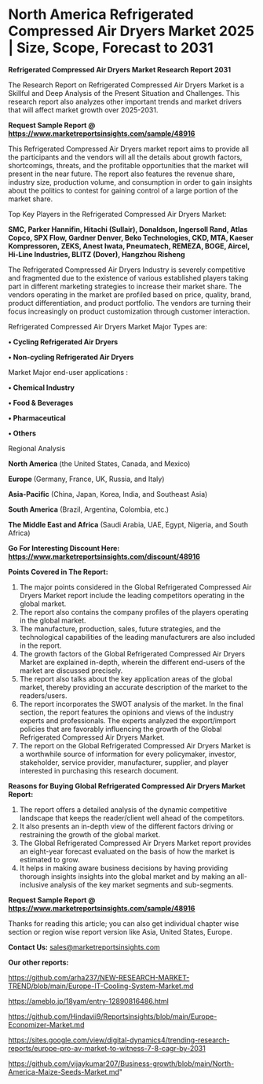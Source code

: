 # North America Refrigerated Compressed Air Dryers Market 2025 | Size, Scope, Forecast to 2031

<strong>Refrigerated Compressed Air Dryers Market Research Report 2031</strong>

The Research Report on Refrigerated Compressed Air Dryers Market is a Skillful and Deep Analysis of the Present Situation and Challenges. This research report also analyzes other important trends and market drivers that will affect market growth over 2025-2031.

<strong>Request Sample Report @ <a href=https://www.marketreportsinsights.com/sample/48916>https://www.marketreportsinsights.com/sample/48916</a></strong>

This Refrigerated Compressed Air Dryers market report aims to provide all the participants and the vendors will all the details about growth factors, shortcomings, threats, and the profitable opportunities that the market will present in the near future. The report also features the revenue share, industry size, production volume, and consumption in order to gain insights about the politics to contest for gaining control of a large portion of the market share.

Top Key Players in the Refrigerated Compressed Air Dryers Market:

<strong>SMC, Parker Hannifin, Hitachi (Sullair), Donaldson, Ingersoll Rand, Atlas Copco, SPX Flow, Gardner Denver, Beko Technologies, CKD, MTA, Kaeser Kompressoren, ZEKS, Anest Iwata, Pneumatech, REMEZA, BOGE, Aircel, Hi-Line Industries, BLITZ (Dover), Hangzhou Risheng</strong>

The Refrigerated Compressed Air Dryers Industry is severely competitive and fragmented due to the existence of various established players taking part in different marketing strategies to increase their market share. The vendors operating in the market are profiled based on price, quality, brand, product differentiation, and product portfolio. The vendors are turning their focus increasingly on product customization through customer interaction.

Refrigerated Compressed Air Dryers Market Major Types are:

<strong>•  Cycling Refrigerated Air Dryers

•  Non-cycling Refrigerated Air Dryers</strong>

Market Major end-user applications :

<strong>•  Chemical Industry

•  Food & Beverages

•  Pharmaceutical

•  Others</strong>

Regional Analysis

</u><strong><b>North America</b></strong> (the United States, Canada, and Mexico)

<strong><b>Europe </b></strong>(Germany, France, UK, Russia, and Italy)

<strong><b>Asia-Pacific</b></strong> (China, Japan, Korea, India, and Southeast Asia)

<strong><b>South America</b></strong> (Brazil, Argentina, Colombia, etc.)

<strong><b>The Middle East and Africa</b></strong> (Saudi Arabia, UAE, Egypt, Nigeria, and South Africa)

<strong>Go For Interesting Discount Here: <a href=https://www.marketreportsinsights.com/discount/48916>https://www.marketreportsinsights.com/discount/48916</a></strong>

<strong>Points Covered in The Report:</strong>
<ol>
  <li>The major points considered in the Global Refrigerated Compressed Air Dryers Market report include the leading competitors operating in the global market.</li>
  <li>The report also contains the company profiles of the players operating in the global market.</li>
  <li>The manufacture, production, sales, future strategies, and the technological capabilities of the leading manufacturers are also included in the report.</li>
  <li>The growth factors of the Global Refrigerated Compressed Air Dryers Market are explained in-depth, wherein the different end-users of the market are discussed precisely.</li>
  <li>The report also talks about the key application areas of the global market, thereby providing an accurate description of the market to the readers/users.</li>
  <li>The report incorporates the SWOT analysis of the market. In the final section, the report features the opinions and views of the industry experts and professionals. The experts analyzed the export/import policies that are favorably influencing the growth of the Global Refrigerated Compressed Air Dryers Market.</li>
  <li>The report on the Global Refrigerated Compressed Air Dryers Market is a worthwhile source of information for every policymaker, investor, stakeholder, service provider, manufacturer, supplier, and player interested in purchasing this research document.</li>
</ol>
<strong>Reasons for Buying Global Refrigerated Compressed Air Dryers Market Report:</strong>

<ol>
  <li>The report offers a detailed analysis of the dynamic competitive landscape that keeps the reader/client well ahead of the competitors.</li>
  <li>It also presents an in-depth view of the different factors driving or restraining the growth of the global market.</li>
  <li>The Global Refrigerated Compressed Air Dryers Market report provides an eight-year forecast evaluated on the basis of how the market is estimated to grow.</li>
  <li>It helps in making aware business decisions by having providing thorough insights insights into the global market and by making an all-inclusive analysis of the key market segments and sub-segments.</li>
</ol>
<strong>Request Sample Report @ <a href=https://www.marketreportsinsights.com/sample/48916>https://www.marketreportsinsights.com/sample/48916</a></strong>


Thanks for reading this article; you can also get individual chapter wise section or region wise report version like Asia, United States, Europe.

<strong>Contact Us:</strong>
sales@marketreportsinsights.com

<strong>Our other reports:</strong>

<a href=https://github.com/arha237/NEW-RESEARCH-MARKET-TREND/blob/main/Europe-IT-Cooling-System-Market.md>https://github.com/arha237/NEW-RESEARCH-MARKET-TREND/blob/main/Europe-IT-Cooling-System-Market.md</a>

<a href=https://ameblo.jp/18yam/entry-12890816486.html>https://ameblo.jp/18yam/entry-12890816486.html</a>

<a href=https://github.com/Hindavii9/Reportsinsights/blob/main/Europe-Economizer-Market.md>https://github.com/Hindavii9/Reportsinsights/blob/main/Europe-Economizer-Market.md</a>

<a href=https://sites.google.com/view/digital-dynamics4/trending-research-reports/europe-pro-av-market-to-witness-7-8-cagr-by-2031>https://sites.google.com/view/digital-dynamics4/trending-research-reports/europe-pro-av-market-to-witness-7-8-cagr-by-2031</a>

<a href=https://github.com/vijaykumar207/Business-growth/blob/main/North-America-Maize-Seeds-Market.md>https://github.com/vijaykumar207/Business-growth/blob/main/North-America-Maize-Seeds-Market.md</a>"
